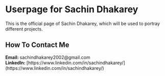 <h1>Userpage for Sachin Dhakarey</h1>

This is the official page of Sachin Dhakarey, which will be used to portray different projects.

<h2> How To Contact Me</h2>
<strong>Email: </strong>sachindhakarey2002@gmail.com <br>
<strong>LinkedIn: </strong>[https://www.linkedin.com/in/sachindhakarey/](https://www.linkedin.com/in/sachindhakarey/)
